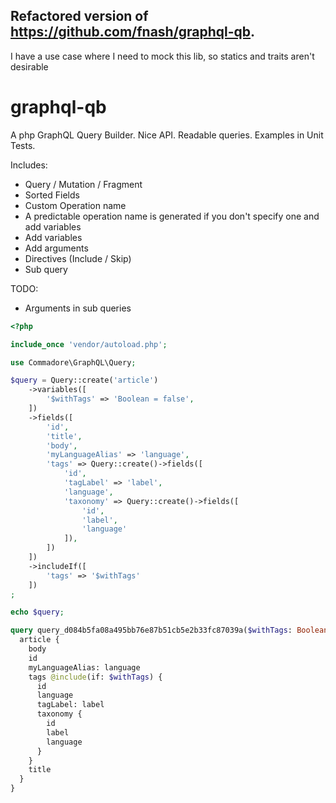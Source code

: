 ## Refactored version of https://github.com/fnash/graphql-qb.
I have a use case where I need to mock this lib, so statics and traits aren't desirable

# graphql-qb
A php GraphQL Query Builder. Nice API. Readable queries. Examples in Unit Tests.

Includes:
- Query / Mutation / Fragment
- Sorted Fields
- Custom Operation name
- A predictable operation name is generated if you don't specify one and add variables
- Add variables
- Add arguments
- Directives (Include / Skip)
- Sub query

TODO:
- Arguments in sub queries


```php
<?php

include_once 'vendor/autoload.php';

use Commadore\GraphQL\Query;

$query = Query::create('article')
    ->variables([
        '$withTags' => 'Boolean = false',
    ])
    ->fields([
        'id',
        'title',
        'body',
        'myLanguageAlias' => 'language',
        'tags' => Query::create()->fields([
            'id',
            'tagLabel' => 'label',
            'language',
            'taxonomy' => Query::create()->fields([
                'id',
                'label',
                'language'
            ]),
        ])
    ])
    ->includeIf([
        'tags' => '$withTags'
    ])
;

echo $query;
```


```graphql
query query_d084b5fa08a495bb76e87b51cb5e2b33fc87039a($withTags: Boolean = false) {
  article {
    body
    id
    myLanguageAlias: language
    tags @include(if: $withTags) {
      id
      language
      tagLabel: label
      taxonomy {
        id
        label
        language
      }
    }
    title
  }
}

```

